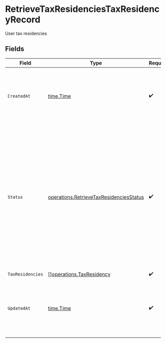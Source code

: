 # RetrieveTaxResidenciesTaxResidencyRecord

User tax residencies


## Fields

| Field                                                                                                                                                                                                                           | Type                                                                                                                                                                                                                            | Required                                                                                                                                                                                                                        | Description                                                                                                                                                                                                                     |
| ------------------------------------------------------------------------------------------------------------------------------------------------------------------------------------------------------------------------------- | ------------------------------------------------------------------------------------------------------------------------------------------------------------------------------------------------------------------------------- | ------------------------------------------------------------------------------------------------------------------------------------------------------------------------------------------------------------------------------- | ------------------------------------------------------------------------------------------------------------------------------------------------------------------------------------------------------------------------------- |
| `CreatedAt`                                                                                                                                                                                                                     | [time.Time](https://pkg.go.dev/time#Time)                                                                                                                                                                                       | :heavy_check_mark:                                                                                                                                                                                                              | Date and time when the resource was created. [RFC 3339-5](https://datatracker.ietf.org/doc/html/rfc3339#section-5.6), [ISO8601 UTC](https://www.iso.org/iso-8601-date-and-time-format.html)                                     |
| `Status`                                                                                                                                                                                                                        | [operations.RetrieveTaxResidenciesStatus](../../models/operations/retrievetaxresidenciesstatus.md)                                                                                                                              | :heavy_check_mark:                                                                                                                                                                                                              | Tax residency status<br/>* PENDING - It indicates that the tax residency records are not yet processed by Upvest.<br/>* ACTIVE - It indicates that tax residency records are processed, and the tax residency record is the one in use. |
| `TaxResidencies`                                                                                                                                                                                                                | [][operations.TaxResidency](../../models/operations/taxresidency.md)                                                                                                                                                            | :heavy_check_mark:                                                                                                                                                                                                              | N/A                                                                                                                                                                                                                             |
| `UpdatedAt`                                                                                                                                                                                                                     | [time.Time](https://pkg.go.dev/time#Time)                                                                                                                                                                                       | :heavy_check_mark:                                                                                                                                                                                                              | Date and time when the resource was last updated. [RFC 3339-5](https://datatracker.ietf.org/doc/html/rfc3339#section-5.6), [ISO8601 UTC](https://www.iso.org/iso-8601-date-and-time-format.html)                                |